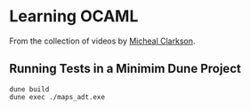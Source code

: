 # Learning OCAML

From the collection of videos by [Micheal Clarkson](https://www.youtube.com/playlist?list=PLre5AT9JnKShBOPeuiD9b-I4XROIJhkIU).


## Running Tests in a Minimim Dune Project

```shell
dune build
dune exec ./maps_adt.exe 
```